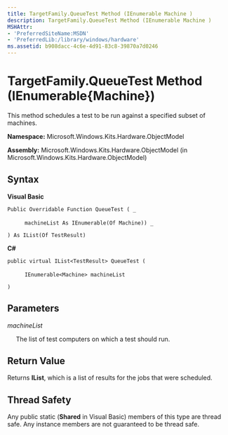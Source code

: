```yaml
---
title: TargetFamily.QueueTest Method (IEnumerable Machine )
description: TargetFamily.QueueTest Method (IEnumerable Machine )
MSHAttr:
- 'PreferredSiteName:MSDN'
- 'PreferredLib:/library/windows/hardware'
ms.assetid: b908dacc-4c6e-4d91-83c8-39870a7d0246
---
```


# TargetFamily.QueueTest Method (IEnumerable{Machine})


This method schedules a test to be run against a specified subset of machines.

**Namespace:** Microsoft.Windows.Kits.Hardware.ObjectModel

**Assembly:** Microsoft.Windows.Kits.Hardware.ObjectModel (in Microsoft.Windows.Kits.Hardware.ObjectModel)

## <span id="Syntax"></span><span id="syntax"></span><span id="SYNTAX"></span>Syntax


**Visual Basic**

`Public Overridable Function QueueTest ( _`

          `machineList As IEnumerable(Of Machine)) _`

`) As IList(Of TestResult)`

**C#**

`public virtual IList<TestResult> QueueTest (`

          `IEnumerable<Machine> machineList`

`)`

## <span id="Parameters"></span><span id="parameters"></span><span id="PARAMETERS"></span>Parameters


*machineList*

     The list of test computers on which a test should run.

## <span id="Return_Value"></span><span id="return_value"></span><span id="RETURN_VALUE"></span>Return Value


Returns **IList**, which is a list of results for the jobs that were scheduled.

## <span id="Thread_Safety"></span><span id="thread_safety"></span><span id="THREAD_SAFETY"></span>Thread Safety


Any public static (**Shared** in Visual Basic) members of this type are thread safe. Any instance members are not guaranteed to be thread safe.

 

 







